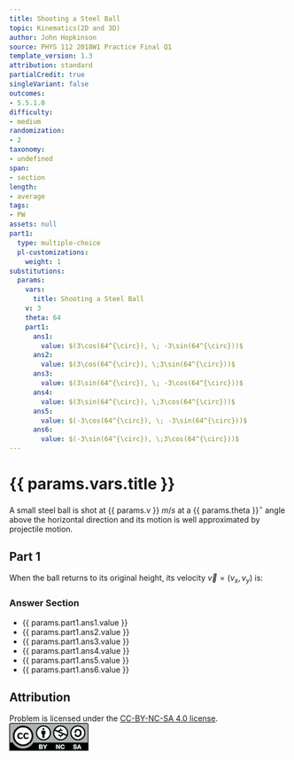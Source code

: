 ```yaml
---
title: Shooting a Steel Ball
topic: Kinematics(2D and 3D)
author: John Hopkinson
source: PHYS 112 2018W1 Practice Final Q1
template_version: 1.3
attribution: standard
partialCredit: true
singleVariant: false
outcomes:
- 5.5.1.0
difficulty:
- medium
randomization:
- 2
taxonomy:
- undefined
span:
- section
length:
- average
tags:
- PW
assets: null
part1:
  type: multiple-choice
  pl-customizations:
    weight: 1
substitutions:
  params:
    vars:
      title: Shooting a Steel Ball
    v: 3
    theta: 64
    part1:
      ans1:
        value: $(3\cos(64^{\circ}), \; -3\sin(64^{\circ}))$
      ans2:
        value: $(3\cos(64^{\circ}), \;3\sin(64^{\circ}))$
      ans3:
        value: $(3\sin(64^{\circ}), \; -3\cos(64^{\circ}))$
      ans4:
        value: $(3\sin(64^{\circ}), \;3\cos(64^{\circ}))$
      ans5:
        value: $(-3\cos(64^{\circ}), \; -3\sin(64^{\circ}))$
      ans6:
        value: $(-3\sin(64^{\circ}), \;3\cos(64^{\circ}))$
---
```

# {{ params.vars.title }}
A small steel ball is shot at {{ params.v }} $m/s$ at a {{ params.theta }}$^{\circ}$ angle above the horizontal direction and its motion is well approximated by projectile motion.

## Part 1

When the ball returns to its original height, its velocity $\overrightarrow{v} = (v_x, v_y)$ is:

### Answer Section

- {{ params.part1.ans1.value }}
- {{ params.part1.ans2.value }}
- {{ params.part1.ans3.value }}
- {{ params.part1.ans4.value }}
- {{ params.part1.ans5.value }}
- {{ params.part1.ans6.value }}

## Attribution

Problem is licensed under the [CC-BY-NC-SA 4.0 license](https://creativecommons.org/licenses/by-nc-sa/4.0/).<br> ![The Creative Commons 4.0 license requiring attribution-BY, non-commercial-NC, and share-alike-SA license.](https://raw.githubusercontent.com/firasm/bits/master/by-nc-sa.png)